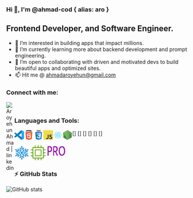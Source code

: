 ### Hi 👋, I'm @ahmad-cod { alias: aro }

## Frontend Developer, and Software Engineer.
<!--
**ahmad-cod/ahmad-cod** is a ✨ _special_ ✨ repository because its `README.md` (this file) appears on your GitHub profile.
-->


- 🔭 I’m interested in building apps that impact millions.
- 🌱 I’m currently learning more about backend development and prompt engineering.
- 👯 I’m open to collaborating with driven and motivated devs to build beautiful apps and optimized sites.
- 📫 Hit me @ ahmadaroyehun@gmail.com

### Connect with me:
[<img align="left" alt="Aroyehun Ahmad | linkedin" width="22px" src="https://cdn.jsdelivr.net/npm/simple-icons@v3/icons/linkedin.svg" />][linkedin] 

<br />

### Languages and Tools:

[<img align="left" alt="Visual Studio Code" width="26px" src="https://raw.githubusercontent.com/github/explore/80688e429a7d4ef2fca1e82350fe8e3517d3494d/topics/visual-studio-code/visual-studio-code.png" />]
[<img align="left" alt="HTML5" width="26px" src="https://raw.githubusercontent.com/github/explore/80688e429a7d4ef2fca1e82350fe8e3517d3494d/topics/html/html.png" />]
[<img align="left" alt="CSS3" width="26px" src="https://raw.githubusercontent.com/github/explore/80688e429a7d4ef2fca1e82350fe8e3517d3494d/topics/css/css.png" />]
[<img align="left" alt="JavaScript" width="26px" src="https://raw.githubusercontent.com/github/explore/80688e429a7d4ef2fca1e82350fe8e3517d3494d/topics/javascript/javascript.png" />]
[<img align="left" alt="React" width="26px" src="https://raw.githubusercontent.com/github/explore/80688e429a7d4ef2fca1e82350fe8e3517d3494d/topics/react/react.png" />]
[<img align="left" alt="Node.js" width="26px" src="https://raw.githubusercontent.com/github/explore/80688e429a7d4ef2fca1e82350fe8e3517d3494d/topics/nodejs/nodejs.png" />]


<a href='https://archiveprogram.github.com/'><img src='https://raw.githubusercontent.com/acervenky/animated-github-badges/master/assets/acbadge.gif' width='40' height='40'></a> <a href='https://docs.github.com/en/developers'><img src='https://raw.githubusercontent.com/acervenky/animated-github-badges/master/assets/devbadge.gif' width='40' height='40'></a> <a href='https://github.com/pricing'><img src='https://raw.githubusercontent.com/acervenky/animated-github-badges/master/assets/pro.gif' width='50' height='50'></a>
### :zap: GitHub Stats
<!-- <details>
  <summary>:zap: GitHub Stats</summary> -->

![GitHub stats](https://github-readme-stats.vercel.app/api?username=ahmad-cod&show_icons=true)
  <!-- <img align="left" alt="ahmad-cod's GitHub Stats" src="https://github-readme-stats.vercel.app/api?username=ahmad-cod&show_icons=true&theme=radical" /> -->

<!-- </details> -->

<br />


[linkedin]: https://www.linkedin.com/in/ahmad-aroyehun-9b8314212
